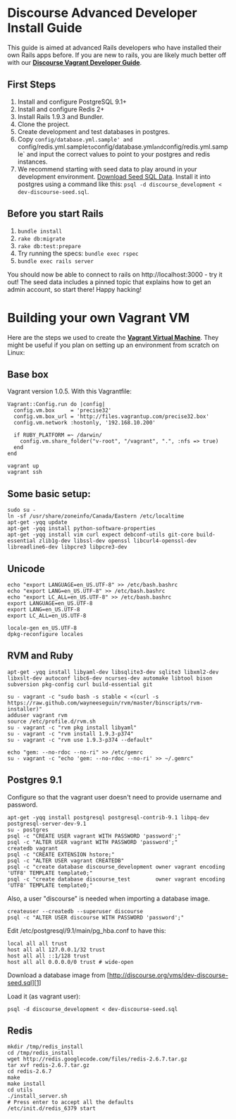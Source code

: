 # Discourse Advanced Developer Install Guide

This guide is aimed at advanced Rails developers who have installed their own Rails apps before. If you are new
to rails, you are likely much better off with our **[Discourse Vagrant Developer Guide](https://github.com/discourse/discourse/blob/master/VAGRANT.md)**.

## First Steps

1. Install and configure PostgreSQL 9.1+
2. Install and configure Redis 2+
3. Install Rails 1.9.3 and Bundler.
3. Clone the project.
4. Create development and test databases in postgres.
5. Copy `config/database.yml.sample' and `config/redis.yml.sample` to `config/database.yml` and `config/redis.yml.sample` and input the correct values to point to your postgres and redis instances.
6. We recommend starting with seed data to play around in your development environment. [Download Seed SQL Data](http://discourse.org/vms/dev-discourse-seed.sql). Install it into postgres using a command like this: `psql -d discourse_development < dev-discourse-seed.sql`.


## Before you start Rails

1. `bundle install`
2. `rake db:migrate`
3. `rake db:test:prepare`
4. Try running the specs: `bundle exec rspec`
5. `bundle exec rails server`

You should now be able to connect to rails on http://localhost:3000 - try it out! The seed data includes a pinned topic that explains how to get an admin account, so start there! Happy hacking!


# Building your own Vagrant VM

Here are the steps we used to create the **[Vagrant Virtual Machine](https://github.com/discourse/discourse/blob/master/VAGRANT.md)**. They might be useful if you plan on setting up an environment from scratch on Linux:


## Base box

Vagrant version 1.0.5. With this Vagrantfile:

    Vagrant::Config.run do |config|
      config.vm.box     = 'precise32'
      config.vm.box_url = 'http://files.vagrantup.com/precise32.box'
      config.vm.network :hostonly, '192.168.10.200'
    
      if RUBY_PLATFORM =~ /darwin/
        config.vm.share_folder("v-root", "/vagrant", ".", :nfs => true)
      end
    end

    vagrant up
    vagrant ssh

## Some basic setup:

    sudo su -
    ln -sf /usr/share/zoneinfo/Canada/Eastern /etc/localtime
    apt-get -yqq update
    apt-get -yqq install python-software-properties
    apt-get -yqq install vim curl expect debconf-utils git-core build-essential zlib1g-dev libssl-dev openssl libcurl4-openssl-dev libreadline6-dev libpcre3 libpcre3-dev

## Unicode

    echo "export LANGUAGE=en_US.UTF-8" >> /etc/bash.bashrc
    echo "export LANG=en_US.UTF-8" >> /etc/bash.bashrc
    echo "export LC_ALL=en_US.UTF-8" >> /etc/bash.bashrc
    export LANGUAGE=en_US.UTF-8
    export LANG=en_US.UTF-8
    export LC_ALL=en_US.UTF-8
    
    locale-gen en_US.UTF-8
    dpkg-reconfigure locales

## RVM and Ruby

    apt-get -yqq install libyaml-dev libsqlite3-dev sqlite3 libxml2-dev libxslt-dev autoconf libc6-dev ncurses-dev automake libtool bison subversion pkg-config curl build-essential git
    
    su - vagrant -c "sudo bash -s stable < <(curl -s https://raw.github.com/wayneeseguin/rvm/master/binscripts/rvm-installer)"
    adduser vagrant rvm
    source /etc/profile.d/rvm.sh
    su - vagrant -c "rvm pkg install libyaml"
    su - vagrant -c "rvm install 1.9.3-p374"
    su - vagrant -c "rvm use 1.9.3-p374 --default"
    
    echo "gem: --no-rdoc --no-ri" >> /etc/gemrc
    su - vagrant -c "echo 'gem: --no-rdoc --no-ri' >> ~/.gemrc"

## Postgres 9.1

Configure so that the vagrant user doesn't need to provide username and password.

    apt-get -yqq install postgresql postgresql-contrib-9.1 libpq-dev postgresql-server-dev-9.1
    su - postgres
    psql -c "CREATE USER vagrant WITH PASSWORD 'password';"
    psql -c "ALTER USER vagrant WITH PASSWORD 'password';"
    createdb vagrant
    psql -c "CREATE EXTENSION hstore;"
    psql -c "ALTER USER vagrant CREATEDB"
    psql -c "create database discourse_development owner vagrant encoding 'UTF8' TEMPLATE template0;"
    psql -c "create database discourse_test        owner vagrant encoding 'UTF8' TEMPLATE template0;"

Also, a user "discourse" is needed when importing a database image.

    createuser --createdb --superuser discourse
    psql -c "ALTER USER discourse WITH PASSWORD 'password';"

Edit /etc/postgresql/9.1/main/pg_hba.conf to have this:

    local all all trust 
    host all all 127.0.0.1/32 trust
    host all all ::1/128 trust
    host all all 0.0.0.0/0 trust # wide-open

Download a database image from [http://discourse.org/vms/dev-discourse-seed.sql][1]

Load it (as vagrant user):

    psql -d discourse_development < dev-discourse-seed.sql

## Redis

    mkdir /tmp/redis_install
    cd /tmp/redis_install
    wget http://redis.googlecode.com/files/redis-2.6.7.tar.gz
    tar xvf redis-2.6.7.tar.gz
    cd redis-2.6.7
    make
    make install
    cd utils
    ./install_server.sh
    # Press enter to accept all the defaults
    /etc/init.d/redis_6379 start